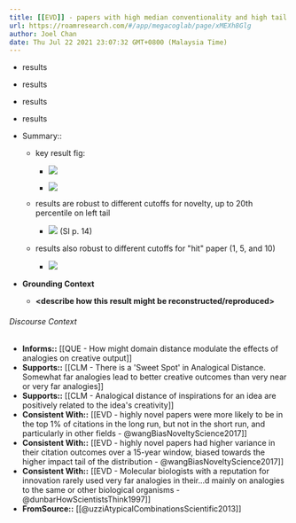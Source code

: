 ```yaml
---
title: [[EVD]] - papers with high median conventionality and high tail atypical combinations of journals they cited were 2x more likely than average to be in top 5 percent of citation distribution - [[@uzziAtypicalCombinationsScientific2013]]
url: https://roamresearch.com/#/app/megacoglab/page/xMEXh8Glg
author: Joel Chan
date: Thu Jul 22 2021 23:07:32 GMT+0800 (Malaysia Time)
---
```


- results
- results
- results
- results
- Summary::

    - key result fig:

        - ![](https://firebasestorage.googleapis.com/v0/b/firescript-577a2.appspot.com/o/imgs%2Fapp%2Fmegacoglab%2FYYJrres1L2.png?alt=media&token=a222deac-7acf-41e5-9cf1-9cec07eaade8)

        - ![](https://firebasestorage.googleapis.com/v0/b/firescript-577a2.appspot.com/o/imgs%2Fapp%2Fmegacoglab%2FKiglEtvW2U.png?alt=media&token=95d356b5-e3e9-4806-91b2-fcd16847ee9a)

    - results are robust to different cutoffs for novelty, up to 20th percentile on left tail

        - ![](https://firebasestorage.googleapis.com/v0/b/firescript-577a2.appspot.com/o/imgs%2Fapp%2Fmegacoglab%2Fca2mlAV8CN.png?alt=media&token=ebb4fb77-2935-470a-aa36-6a8b86bee908) (SI p. 14)

    - results also robust to different cutoffs for "hit" paper (1, 5, and 10)

        - ![](https://firebasestorage.googleapis.com/v0/b/firescript-577a2.appspot.com/o/imgs%2Fapp%2Fmegacoglab%2F9irFM3pnN1.png?alt=media&token=7d91e719-7853-4f8a-9919-899652b0f081)
- **Grounding Context**

    - __<describe how this result might be reconstructed/reproduced>__

###### Discourse Context

- **Informs::** [[QUE - How might domain distance modulate the effects of analogies on creative output]]
- **Supports::** [[CLM - There is a 'Sweet Spot' in Analogical Distance. Somewhat far analogies lead to better creative outcomes than very near or very far analogies]]
- **Supports::** [[CLM - Analogical distance of inspirations for an idea are positively related to the idea's creativity]]
- **Consistent With::** [[EVD - highly novel papers were more likely to be in the top 1% of citations in the long run, but not in the short run, and particularly in other fields - @wangBiasNoveltyScience2017]]
- **Consistent With::** [[EVD - highly novel papers had higher variance in their citation outcomes over a 15-year window, biased towards the higher impact tail of the distribution - @wangBiasNoveltyScience2017]]
- **Consistent With::** [[EVD - Molecular biologists with a reputation for innovation rarely used very far analogies in their...d mainly on analogies to the same or other biological organisms - @dunbarHowScientistsThink1997]]
- **FromSource::** [[@uzziAtypicalCombinationsScientific2013]]
